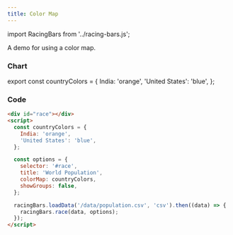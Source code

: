 ```yaml
---
title: Color Map
---
```


import RacingBars from '../racing-bars.js';

A demo for using a color map.

<!--truncate-->

### Chart

export const countryColors = {
India: 'orange',
'United States': 'blue',
};

<div className="gallery">
  <RacingBars
    dataUrl="/data/population.csv"
    dataType="csv"
    title="World Population"
    colorMap={countryColors}
    showGroups={false}
  />
</div>

### Code

```html {11}
<div id="race"></div>
<script>
  const countryColors = {
    India: 'orange',
    'United States': 'blue',
  };

  const options = {
    selector: '#race',
    title: 'World Population',
    colorMap: countryColors,
    showGroups: false,
  };

  racingBars.loadData('/data/population.csv', 'csv').then((data) => {
    racingBars.race(data, options);
  });
</script>
```
